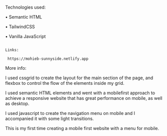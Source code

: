 

Technologies used:

• Semantic HTML

• TailwindCSS

• Vanilla JavaScript
~~~~~~~~~

Links:

 https://mohieb-sunnyside.netlify.app

~~~~~~~~~

More info:

I used cssgrid to create the layout for the main section of the page, and flexbox to control the flow of the elements inside my grid.

I used semantic HTML elements and went with a mobilefirst approach to achieve a responsive website that has great performance on mobile, as well as desktop.

I used javascript to create the navigation menu on mobile and I accompanied it with some light transitions.

This is my first time creating a mobile first website with a menu for mobile.
